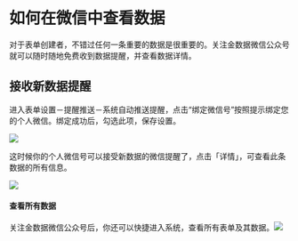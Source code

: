 # 如何在微信中查看数据

对于表单创建者，不错过任何一条重要的数据是很重要的。关注金数据微信公众号就可以随时随地免费收到数据提醒，并查看数据详情。

## 接收新数据提醒

进入表单设置－提醒推送－系统自动推送提醒，点击“绑定微信号”按照提示绑定您的个人微信。绑定成功后，勾选此项，保存设置。

![](https://dn-shimo-image.qbox.me/yT1VQyOmbi8RH713/%E5%B1%8F%E5%B9%95%E5%BF%AB%E7%85%A7%202016-11-27%20%E4%B8%8A%E5%8D%8811.30.40.jpg!thumbnail)

这时候你的个人微信号可以接受新数据的微信提醒了，点击「详情」，可查看此条数据的所有信息。

![](https://dn-shimo-image.qbox.me/gvrUjf3WiM8YqDEC/123.png!thumbnail)

#### 查看所有数据

关注金数据微信公众号后，你还可以快捷进入系统，查看所有表单及其数据。![](https://blog.jinshuju.net/content/images/2016/05/---------.png)

